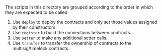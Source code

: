 The scripts in this directory are grouped according to the order in which they are expected to be called. 

1. Use `deploy` to deploy the contracts and only set those values assigned by their constructors.
2. Use `register` to build the connections between contracts.
3. Use `setter` to make any additional setter calls.
4. Use `transfer` to transfer the ownership of contracts to the multisig/timelock contracts.

